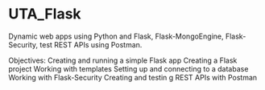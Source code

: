 # UTA_Flask
Dynamic web apps using Python and Flask, Flask-MongoEngine, Flask-Security, test REST APIs using Postman.

Objectives:
    Creating and running a simple Flask app
    Creating a Flask project
    Working with templates
    Setting up and connecting to a database
    Working with Flask-Security
    Creating and testin g REST APIs with Postman
